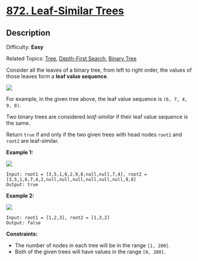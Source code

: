 # [872\. Leaf-Similar Trees](https://leetcode.com/problems/leaf-similar-trees/submissions/)

## Description

Difficulty: **Easy**  

Related Topics: [Tree](https://leetcode.com/tag/tree/), [Depth-First Search](https://leetcode.com/tag/depth-first-search/), [Binary Tree](https://leetcode.com/tag/binary-tree/)


Consider all the leaves of a binary tree, from left to right order, the values of those leaves form a **leaf value sequence**_._

![](https://s3-lc-upload.s3.amazonaws.com/uploads/2018/07/16/tree.png)

For example, in the given tree above, the leaf value sequence is `(6, 7, 4, 9, 8)`.

Two binary trees are considered _leaf-similar_ if their leaf value sequence is the same.

Return `true` if and only if the two given trees with head nodes `root1` and `root2` are leaf-similar.

**Example 1:**

![](https://assets.leetcode.com/uploads/2020/09/03/leaf-similar-1.jpg)

```
Input: root1 = [3,5,1,6,2,9,8,null,null,7,4], root2 = [3,5,1,6,7,4,2,null,null,null,null,null,null,9,8]
Output: true
```

**Example 2:**

![](https://assets.leetcode.com/uploads/2020/09/03/leaf-similar-2.jpg)

```
Input: root1 = [1,2,3], root2 = [1,3,2]
Output: false
```

**Constraints:**

*   The number of nodes in each tree will be in the range `[1, 200]`.
*   Both of the given trees will have values in the range `[0, 200]`.


